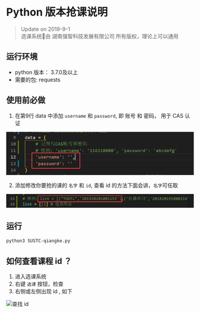 # Python 版本抢课说明

> Update on 2019-9-1\
> 选课系统由 湖南强智科技发展有限公司 所有版权，理论上可以通用

## 运行环境

* python 版本： 3.7.0及以上
* 需要的包: requests

## 使用前必做

1. 在第9行 data 中添加 `username` 和 `password`, 即 账号 和 密码， 用于 CAS 认证

![添加账号密码](Pic1.png)

2. 添加修改你要抢的课的 `名字` 和 `id`, 查看 id 的方法下面会讲，`名字`可任取

![添加修改你要抢的课](Pic2.png)

## 运行

``` bash
python3 SUSTC-qiangke.py
```

## 如何查看课程 id ？

1. 进入选课系统
2. 右键 `选课` 按钮，检查
3. 右侧或左侧出现 id , 如下

![查找 id](https://i.imgur.com/aPU8Yki.png)